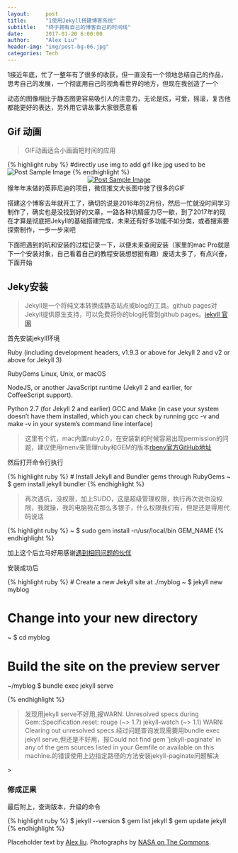 ```yaml
---
layout:     post
title:      "1使用Jekyll搭建博客系统"
subtitle:   "终于拥有自己的博客自己的时间线"
date:       2017-01-20 6:00:00
author:     "Alex Liu"
header-img: "img/post-bg-06.jpg"
categories: Tech
---
```


<p>1接近年底，忙了一整年有了很多的收获，但一直没有一个领地总结自己的作品，思考自己的发展，一个彻底用自己的视角看世界的地方，但现在我创造了一个</p>
<p>动态的图像相比于静态图更容易吸引人的注意力，无论是炫，可爱，摇滚，复古他都能更好的表达，另外用它讲故事大家很愿意看</p>
<h2>Gif 动画</h2>

<blockquote>GIF动画适合小画面短时间的应用</blockquote>
{% highlight ruby %}
#directly use img to add gif like jpg used to be
<img src="{{ site.baseurl }}/img/2017_1_24_Add_video/post-gifanimation.gif" alt="Post Sample Image">
{% endhighlight %}
<a href="#">
    <center><img src="{{ site.baseurl }}/img/2017_1_24_Add_video/post-gifanimation.gif" alt="Post Sample Image"></center>
</a>
<span class="caption text-muted">猴年年末做的英菲尼迪的项目，微信推文大长图中接了很多的GIF</span>

<p>搭建这个博客去年就开工了，确切的说是2016年的2月份，然后一忙就没时间学习制作了，确实也是没找到好的文章，一路各种坑精疲力尽一歇，到了2017年的现在才算是彻底把Jekyll的基础搭建完成，未来还有好多功能不如分类，或者搜索要探索制作，一步一步来吧</p>

<p>下面把遇到的坑和安装的过程记录一下，以便未来查阅安装（家里的mac 
Pro就是下一个安装对象，自己看着自己的教程安装想想挺有趣）废话太多了，有点兴奋，下面开始</p>
<h2 class="section-heading">Jeky安装</h2>
<blockquote>Jekyll是一个将纯文本转换成静态站点或blog的工具。github pages对Jekyll提供原生支持，可以免费将你的blog托管到github pages。<a href="https://jekyllrb.com/">jekyll 官网</a></blockquote>

<p>首先安装jekyll环境</p>
<p>Ruby (including development headers, v1.9.3 or above for Jekyll 2 and v2 or above for Jekyll 3)</p>
<p>RubyGems
Linux, Unix, or macOS</p>
<p>NodeJS, or another JavaScript runtime (Jekyll 2 and earlier, for CoffeeScript support).</p>
<p>Python 2.7 (for Jekyll 2 and earlier)
GCC and Make (in case your system doesn’t have them installed, which you can check by running gcc -v and make -v in your system’s command line interface)</p>
<blockquote>这里有个坑，mac内置ruby2.0，在安装新的时候容易出现permission的问题，建议使用rnenv来管理ruby和GEM的版本<a href="https://github.com/rbenv/rbenv#homebrew-on-mac-os-x">rbenv官方GitHub地址</a></blockquote>
<p>然后打开命令行执行</p>
{% highlight ruby %}
# Install Jekyll and Bundler gems through RubyGems
~ $ gem install jekyll bundler
{% endhighlight %}
<blockquote>再次遇坑，没权限，加上SUDO，这是超级管理权限，执行再次说你没权限，我就操，我的电脑我花那么多银子，什么权限我们有，但是还是得用代码说话</blockquote>
{% highlight ruby %}
~ $ sudo gem install -n/usr/local/bin GEM_NAME
{% endhighlight %}

<p>加上这个后立马好用感谢<a href="https://github.com/sass/sass/issues/1768">遇到相同问题的伙伴</a></p>

<p>安装成功后</p>
{% highlight ruby %}
# Create a new Jekyll site at ./myblog
~ $ jekyll new myblog

# Change into your new directory
~ $ cd myblog

# Build the site on the preview server
~/myblog $ bundle exec jekyll serve

{% endhighlight %}

<blockquote>发现用jekyll serve不好用,报WARN: Unresolved specs during Gem::Specification.reset:
      rouge (~> 1.7)
      jekyll-watch (~> 1.1)
WARN: Clearing out unresolved specs.经过问题查询发现需要用bundle exec jekyll serve,但还是不好用，报Could not find gem 'jekyll-paginate' in any of the gem sources listed in your Gemfile or available on this machine.的错误使用上边指定路径的方法安装jekyll-paginate问题解决</blockquote>>
<h3>修成正果</h3>
<p>最后附上，查询版本，升级的命令</p>
{% highlight ruby %}
$ jekyll --version
$ gem list jekyll
$ gem update jekyll
{% endhighlight %}


<p>Placeholder text by <a href="http://founderx4.github.io/">Alex liu</a>. Photographs by <a href="https://www.flickr.com/photos/nasacommons/">NASA on The Commons</a>.</p>